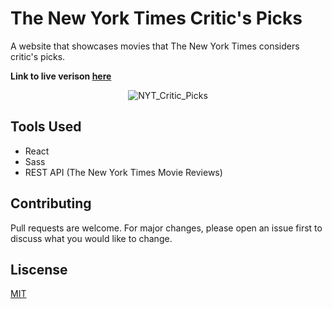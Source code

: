 # The New York Times Critic's Picks
A website that showcases movies that The New York Times considers critic's picks.

**Link to live verison [here](https://nytcriticpicks.netlify.app/)**

<p align="center">
<img src="https://user-images.githubusercontent.com/51346343/93514660-76add080-f8f5-11ea-88bb-7f661bde24fe.png" alt="NYT_Critic_Picks">
</p>

## Tools Used
- React
- Sass
- REST API (The New York Times Movie Reviews)

## Contributing
Pull requests are welcome. For major changes, please open an issue first to discuss what you would like to change.

## Liscense
[MIT](https://opensource.org/licenses/MIT)
